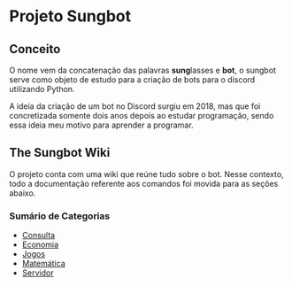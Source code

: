 <h1>Projeto Sungbot</h1>

<h2>Conceito</h2>

<p>O nome vem da concatenação das palavras <strong>sung</strong>lasses e <strong>bot</strong>, o sungbot serve como objeto de estudo para a criação de bots para o discord utilizando Python.</p>
<p>A ideia da criação de um bot no Discord surgiu em 2018, mas que foi concretizada somente dois anos depois ao estudar programação, sendo essa ideia meu motivo para aprender a programar.</p>

<h2>The Sungbot Wiki</h2>
<p>O projeto conta com uma wiki que reúne tudo sobre o bot. Nesse contexto, todo a documentação referente aos comandos foi movida para as seções abaixo.</p>
<h3>Sumário de Categorias</h3>
<ul>
    <li><a target="_blank" href="https://github.com/Yuri3358/sungbot/wiki/Consulta">Consulta</a></li>
    <li><a target="_blank" href="https://github.com/Yuri3358/sungbot/wiki/Economia">Economia</a></li>
    <li><a target="_blank" href="https://github.com/Yuri3358/sungbot/wiki/Jogos">Jogos</a></li>
    <li><a target="_blank" href="https://github.com/Yuri3358/sungbot/wiki/Matemática">Matemática</a></li>
    <li><a target="_blank" href="https://github.com/Yuri3358/sungbot/wiki/Servidor">Servidor</a></li>
</ul>
